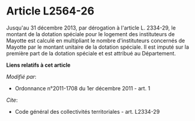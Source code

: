 # Article L2564-26

Jusqu'au 31 décembre 2013, par dérogation à l'article L. 2334-29, le montant de la dotation spéciale pour le logement des
instituteurs de Mayotte est calculé en multipliant le nombre d'instituteurs concernés de Mayotte par le montant unitaire de
la dotation spéciale. Il est imputé sur la première part de la dotation spéciale et est attribué au Département.

**Liens relatifs à cet article**

_Modifié par_:

  - Ordonnance n°2011-1708 du 1er décembre 2011 - art. 1

_Cite_:

  - Code général des collectivités territoriales - art. L2334-29
